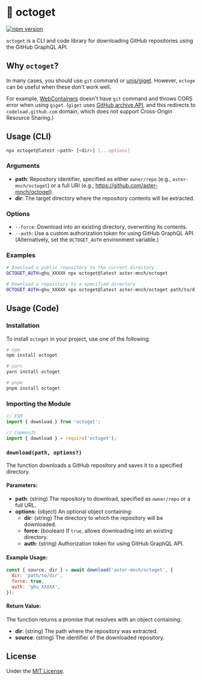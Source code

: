 # 🐙 octoget

[![npm version](https://badge.fury.io/js/octoget.svg)](https://badge.fury.io/js/octoget)

`octoget` is a CLI and code library for downloading GitHub repositories using the GitHub GraphQL API.

## Why `octoget`?

In many cases, you should use `git` command or [unjs/giget](https://github.com/unjs/giget). However, `octoge` can be useful when these don't work well.

For example, [WebContainers](https://webcontainers.io/) doesn't have `git` command and throws CORS error when using `giget`. (`giget` uses [GitHub archive API](https://docs.github.com/en/rest/repos/contents?apiVersion=2022-11-28#download-a-repository-archive-tar), and this redirects to `codeload.github.com` domain, which does not support Cross-Origin Resource Sharing.)

## Usage (CLI)

```sh
npx octoget@latest <path> [<dir>] [...options]
```

### Arguments

- **path**: Repository identifier, specified as either `owner/repo` (e.g., `aster-mnch/octoget`) or a full URI (e.g., https://github.com/aster-mnch/octoget).
- **dir**: The target directory where the repository contents will be extracted.

### Options

- `--force`: Download into an existing directory, overwriting its contents.
- `--auth`: Use a custom authorization token for using GitHub GraphQL API. (Alternatively, set the `OCTOGET_AUTH` environment variable.)

### Examples

```sh
# Download a public repository to the current directory
OCTOGET_AUTH=ghu_XXXXX npx octoget@latest aster-mnch/octoget

# Download a repository to a specified directory
OCTOGET_AUTH=ghu_XXXXX npx octoget@latest aster-mnch/octoget path/to/dir
```

## Usage (Code)

### Installation

To install `octoget` in your project, use one of the following:

```sh
# npm
npm install octoget

# yarn
yarn install octoget

# pnpm
pnpm install octoget
```

### Importing the Module

```js
// ESM
import { download } from 'octoget';

// CommonJS
import { download } = require('octoget');
```

### `download(path, options?)`

The function downloads a GitHub repository and saves it to a specified directory.

#### Parameters:

- **path**: (string) The repository to download, specified as `owner/repo` or a full URL.
- **options**: (object) An optional object containing:
  - **dir**: (string) The directory to which the repository will be downloaded.
  - **force**: (boolean) If `true`, allows downloading into an existing directory.
  - **auth**: (string) Authorization token for using GitHub GraphQL API.

#### Example Usage:

```js
const { source, dir } = await download('aster-mnch/octoget', {
  dir: 'path/to/dir',
  force: true,
  auth: 'ghu_XXXXX',
});
```

#### Return Value:

The function returns a promise that resolves with an object containing:

- **dir**: (string) The path where the repository was extracted.
- **source**: (string) The identifier of the downloaded repository.

## License

Under the [MIT License](./LICENSE).
